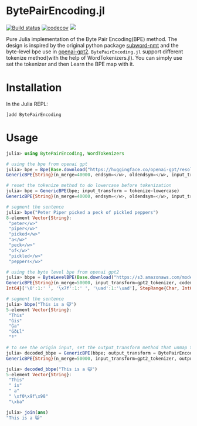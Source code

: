 # BytePairEncoding.jl

[![Build status](https://github.com/chengchingwen/BytePairEncoding.jl/workflows/CI/badge.svg)](https://github.com/chengchingwen/BytePairEncoding.jl/actions)
[![codecov](https://codecov.io/gh/chengchingwen/BytePairEncoding.jl/branch/master/graph/badge.svg)](https://codecov.io/gh/chengchingwen/BytePairEncoding.jl)
[![](https://img.shields.io/badge/docs-dev-blue.svg)](https://chengchingwen.github.io/BytePairEncoding.jl/dev/)

Pure Julia implementation of the Byte Pair Encoding(BPE) method. 
The design is inspired by the original python package [subword-nmt](https://github.com/rsennrich/subword-nmt) and the byte-level bpe use in [openai-gpt2](https://github.com/openai/gpt-2). `BytePairEncoding.jl` support different tokenize
method(with the help of WordTokenizers.jl). You can simply use set the tokenizer and then Learn the BPE map with it.


# Installation

In the Julia REPL:

```
]add BytePairEncoding
```


# Usage

```julia
julia> using BytePairEncoding, WordTokenizers

# using the bpe from openai gpt
julia> bpe = Bpe(Base.download("https://huggingface.co/openai-gpt/resolve/main/merges.txt"))
GenericBPE{String}(n_merge=40000, endsym=</w>, oldendsym=</w>, input_transform=tokenize)

# reset the tokenize method to do lowercase before tokenization
julia> bpe = GenericBPE(bpe; input_transform = tokenize∘lowercase)
GenericBPE{String}(n_merge=40000, endsym=</w>, oldendsym=</w>, input_transform=ComposedFunction{typeof(tokenize), typeof(lowercase)}(WordTokenizers.tokenize, lowercase))

# segment the sentence
julia> bpe("Peter Piper picked a peck of pickled peppers")
8-element Vector{String}:
 "peter</w>"
 "piper</w>"
 "picked</w>"
 "a</w>"
 "peck</w>"
 "of</w>"
 "pickled</w>"
 "peppers</w>"

# using the byte level bpe from openai gpt2
julia> bbpe = ByteLevelBPE(Base.download("https://s3.amazonaws.com/models.huggingface.co/bert/gpt2-merges.txt"))
GenericBPE{String}(n_merge=50000, input_transform=gpt2_tokenizer, codemap=BytePairEncoding.CodeMap(StepRange{Char,
Int64}['\0':1:' ', '\x7f':1:' ', '\uad':1:'\uad'], StepRange{Char, Int64}['Ā':1:'Ġ', 'ġ':1:'ł', 'Ń':1:'Ń']))

# segment the sentence
julia> bbpe("This is a 😺")
5-element Vector{String}:
 "This"
 "Ġis"
 "Ġa"
 "ĠðŁĺ"
 "º"

# to see the origin input, set the output_transform method that unmap the codepoint
julia> decoded_bbpe = GenericBPE(bbpe; output_transform = BytePairEncoding.UnMap(bbpe.codemap))
GenericBPE{String}(n_merge=50000, input_transform=gpt2_tokenizer, output_transform=BytePairEncoding.UnMap(BytePairEncoding.CodeMap(StepRange{Char, Int64}['\0':1:' ', '\x7f':1:' ', '\uad':1:'\uad'], StepRange{Char, Int64}['Ā':1:'Ġ', 'ġ':1:'ł', 'Ń':1:'Ń'])), codemap=BytePairEncoding.CodeMap(StepRange{Char, Int64}['\0':1:' ', '\x7f':1:' ', '\uad':1:'\uad'], StepRange{Char, Int64}['Ā':1:'Ġ', 'ġ':1:'ł', 'Ń':1:'Ń']))

julia> decoded_bbpe("This is a 😺")
5-element Vector{String}:
 "This"
 " is"
 " a"
 " \xf0\x9f\x98"
 "\xba"

julia> join(ans)
"This is a 😺"

```


